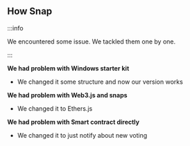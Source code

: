 ## How Snap

:::info

We encountered some issue. We tackled them one by one.

:::

**We had problem with Windows starter kit**
- We changed it some structure and now our version works

**We had problem with Web3.js and snaps**
- We changed it to Ethers.js

**We had problem with Smart contract directly**
- We changed it to just notify about new voting
  